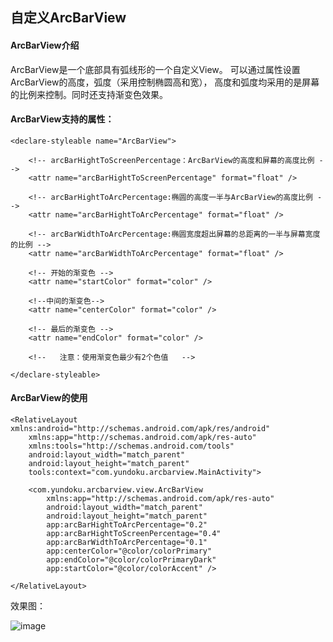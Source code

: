 ## 自定义ArcBarView

#### ArcBarView介绍
ArcBarView是一个底部具有弧线形的一个自定义View。
可以通过属性设置ArcBarView的高度，弧度（采用控制椭圆高和宽），
高度和弧度均采用的是屏幕的比例来控制。同时还支持渐变色效果。

#### ArcBarView支持的属性：
```
<declare-styleable name="ArcBarView">

    <!-- arcBarHightToScreenPercentage：ArcBarView的高度和屏幕的高度比例 -->
    <attr name="arcBarHightToScreenPercentage" format="float" />
    
    <!-- arcBarHightToArcPercentage:椭圆的高度一半与ArcBarView的高度比例 -->
    <attr name="arcBarHightToArcPercentage" format="float" />
    
    <!-- arcBarWidthToArcPercentage:椭圆宽度超出屏幕的总距离的一半与屏幕宽度的比例 -->
    <attr name="arcBarWidthToArcPercentage" format="float" />
    
    <!-- 开始的渐变色 -->
    <attr name="startColor" format="color" />
    
    <!--中间的渐变色-->
    <attr name="centerColor" format="color" />
    
    <!-- 最后的渐变色 -->
    <attr name="endColor" format="color" />
    
    <!--   注意：使用渐变色最少有2个色值   -->
    
</declare-styleable>
```

#### ArcBarView的使用
```
<RelativeLayout xmlns:android="http://schemas.android.com/apk/res/android"
    xmlns:app="http://schemas.android.com/apk/res-auto"
    xmlns:tools="http://schemas.android.com/tools"
    android:layout_width="match_parent"
    android:layout_height="match_parent"
    tools:context="com.yundoku.arcbarview.MainActivity">

    <com.yundoku.arcbarview.view.ArcBarView 
        xmlns:app="http://schemas.android.com/apk/res-auto"
        android:layout_width="match_parent"
        android:layout_height="match_parent"
        app:arcBarHightToArcPercentage="0.2"
        app:arcBarHightToScreenPercentage="0.4"
        app:arcBarWidthToArcPercentage="0.1"
        app:centerColor="@color/colorPrimary"
        app:endColor="@color/colorPrimaryDark"
        app:startColor="@color/colorAccent" />

</RelativeLayout>
```

效果图：

![image](http://oe9ggtbcb.bkt.clouddn.com/QQ%E5%9B%BE%E7%89%8720170414173234.png)

